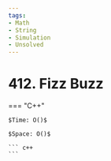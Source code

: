 ```yaml
---
tags:
- Math
- String
- Simulation
- Unsolved
---
```



# 412. Fizz Buzz

=== "C++"

    $Time: O()$

    $Space: O()$

    ``` c++
    ```